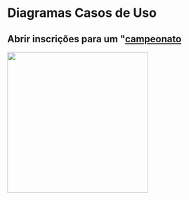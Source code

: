 # Diagramas Casos de Uso

## Abrir inscrições para um "<a href="../../lexico/#campeonato">campeonato</a>
<div class="toolgrid">
	<div>
        <img height="320px" src="../imagens/abrir_inscricoes.png"> 
    </div>
</div>